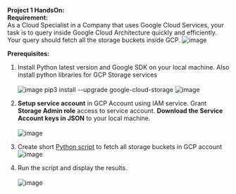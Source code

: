**Project 1 HandsOn:** <br />
**Requirement:** <br />
As a Cloud Specialist in a Company that uses Google Cloud Services, your task is to query inside Google Cloud Architecture quickly and efficiently. Your query should fetch all the storage buckets inside GCP. 
![image](https://user-images.githubusercontent.com/52160164/129404250-0a5dfd3c-1b11-48e2-b4b7-8ddf498aa149.png)

**Prerequisites:**<br />

1. Install Python latest version and Google SDK on your local machine. Also install python libraries for GCP Storage services 	<br />	
![image](https://user-images.githubusercontent.com/52160164/129404644-dcf13df8-1f9a-4609-83e4-4222446a3546.png)
pip3 install --upgrade google-cloud-storage
![image](https://user-images.githubusercontent.com/52160164/129405110-ae79d80d-872e-4ae2-8abe-864b7db23946.png)

													
2. **Setup service account** in GCP Account using IAM service. Grant **Storage Admin role** access to service account. **Download the Service Account keys in JSON** to your local machine. <br />	 
![image](https://user-images.githubusercontent.com/52160164/129404748-50ddcea8-5850-4bb2-957a-f6a27dfc5144.png)

3. Create short [Python script](https://github.com/ankurjainoist/GoogleCloudHandson1/blob/806cbb4a051405b5e5c3cfde6b86eca74fa9f895/storage_list.py) to fetch all storage buckets in GCP account   
![image](https://user-images.githubusercontent.com/52160164/129405129-4bcecb62-09ff-473a-a8a9-8594f3e4940a.png)

4. Run the script and display the results. <br />	
![image](https://user-images.githubusercontent.com/52160164/129405180-ab260d60-8343-426c-a790-7b3b27279340.png)



